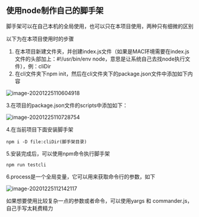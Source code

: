 ## 使用node制作自己的脚手架

脚手架可以在自己本机的全局使用，也可以只在本项目使用，两种只有细微的区别

以下为在本项目使用时的步骤

1. 在本项目新建文件夹，并创建index.js文件（如果是MAC环境需要在index.js文件的头部加上：#!/usr/bin/env node，意思是让系统自己去找node执行文件），例：cliDir
2. 在cli文件夹下npm init，然后在cli文件夹下的package.json文件中添加如下内容

![image-20201225110604918](C:\Users\87643\AppData\Roaming\Typora\typora-user-images\image-20201225110604918.png)



3.在项目的package.json文件的scripts中添加如下：

![image-20201225110728754](C:\Users\87643\AppData\Roaming\Typora\typora-user-images\image-20201225110728754.png)

4.在当前项目下面安装脚手架

```
npm i -D file:cliDir(脚手架目录)
```

5.安装完成后，可以使用npm命令执行脚手架

```
npm run testcli
```

6.process是一个全局变量，它可以用来获取命令行的参数，如下

![image-20201225112142117](C:\Users\87643\AppData\Roaming\Typora\typora-user-images\image-20201225112142117.png)

如果想要使用比较复杂一点的参数或者命令，可以使用yargs 和 commander.js，自己手写太耗费精力